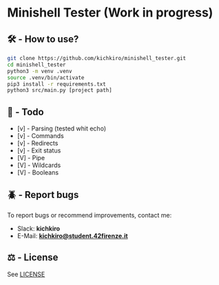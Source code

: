 # Minishell Tester (Work in progress)

## 🛠️ - How to use?

```bash
git clone https://github.com/kichkiro/minishell_tester.git
cd minishell_tester 
python3 -m venv .venv 
source .venv/bin/activate 
pip3 install -r requirements.txt 
python3 src/main.py [project path]
```

## 📝 - Todo

- [v] - Parsing (tested whit echo)
- [v] - Commands
- [v] - Redirects
- [v] - Exit status
- [V] - Pipe
- [V] - Wildcards
- [V] - Booleans

## 🪲 - Report bugs
To report bugs or recommend improvements, contact me:
- Slack: <b>kichkiro</b>
- E-Mail: <b>kichkiro@student.42firenze.it</b>  

## ⚖️ - License
See [LICENSE](LICENSE)
